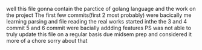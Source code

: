 well this file gonna contain the parctice of golang language and the work on the project
The first few commits(first 2 most probably) were bacically me learning parsing and file reading
the real works started inthe the 3 and 4 commit 
5 and 6 commit were bacially addding features
PS was not able to truly update this file on a regular basis due midsem prep and considered it more of a chore sorry about that 
